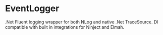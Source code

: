 # EventLogger
.Net Fluent logging wrapper for both NLog and native .Net TraceSource.  DI compatible with built in integrations for Ninject and Elmah.
